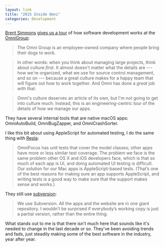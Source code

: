 ```yaml
---
layout: link
title: "2015 Inside Omni"
categories: Development
---
```


[Brent Simmons](https://inessential.com/) [gives us a tour](https://www.objc.io/issues/22-scale/omni-group/) of how software development works at the [OmniGroup](https://www.omnigroup.com/):

> The Omni Group is an employee-owned company where people bring their dogs to work.

> In other words: when you think about managing large projects, think about culture *first*. It almost doesn't matter what the details are --- how we're organized, what we use for source control management, and so on --- because a great culture makes for a happy team that will figure out how to work together. And Omni has done a *great* job with that.

> Omni's culture deserves an article of its own, but I'm not going to get into culture much. Instead, this is an engineering-centric tour of the details of how we manage our apps.

They have several internal tools that are native macOS apps: OmniAutoBuild, OmniBugZapper, and OmniCrashSorter.

I like this bit about using AppleScript for automated testing, I do the same thing with [Repla](https://repla.app/):

> OmniFocus has unit tests that cover the model classes; other apps have more or less similar test coverage. The problem we face is the same problem other OS X and iOS developers face, which is that so much of each app is UI, and doing automated UI testing is difficult. Our solution for our Mac apps is AppleScript-based tests. (That’s one of the best reasons for making sure an app supports AppleScript, and writing tests is a good way to make sure that the support makes sense and works.)

They still use [subversion](https://subversion.apache.org/):

> We use Subversion. All the apps and the website are in one giant repository. I wouldn’t be surprised if everybody’s working copy is just a partial version, rather than the entire thing.

What stands out to me is that there isn't much here that sounds like it's needed to change in the last decade or so. They've been avoiding trends and fads, just steadily making some of the best software in the industry, year after year.

